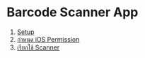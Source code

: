 
# Barcode Scanner App

1. [Setup](1-setup-project.md)
2. [กำหนด iOS Permission](2-ios-permission.md)
3. [เรียกใช้ Scanner](3-call-scanner.md)